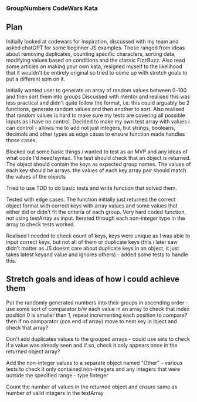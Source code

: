### GroupNumbers CodeWars Kata ###

## Plan ##

Initially looked at codewars for inspiration, discussed with my team and asked chatGPT for some beginner JS examples. These ranged from ideas about removing duplicates, counting specific characters, sorting data, modifying values based on conditions and the classic FizzBuzz. Also read some articles on making your own kata, resigned myself to the likelihood that it wouldn't be entirely original so tried to come up with stretch goals to put a different spin on it.

Initially wanted user to generate an array of random values between 0-100 and then sort them into groups 
Discussed with mentor and realised this was less practical and didn't quite follow the format, i.e. this could arguably be 2 functions, generate random values and then another to sort. 
Also realised that random values is hard to make sure my tests are covering all possible inputs as i have no control. 
Decided to make my own test array with values i can control - allows me to add not just integers, but strings, booleans, decimals and other types as edge cases to ensure function made handles those cases.

Blocked out some basic things i wanted to test as an MVP and any ideas of what code I'd need/syntax.
The test should check that an object is returned. 
The object should contain the keys as expected group names. 
The values of each key should be arrays.
the values of each key array pair should match the values of the objects


Tried to use TDD to do basic tests and write function that solved them. 

Tested with edge cases. The function initially just returned the correct object format with correct keys with array values and some values that either did or didn't fit the criteria of each group. Very hard coded function, not using testArray as input. Iterated through each non-integer type in the array to check tests worked.

Realised I needed to check count of keys, keys were unique as I was able to input correct keys, but not all of them or duplicate keys (this i later saw didn't matter as JS doesnt care about duplicate keys in an object, it just takes latest keyand value and ignores others) - added some tests to handle this.


## Stretch goals and ideas of how i could achieve them ##

Put the randomly generated numbers into their groups in ascending order - use some sort of comparator b/w each value in an array to check that index position 0 is smaller than 1, repeat incrementing each position to compare? then if no comparator (cos end of array) move to next key in ibject and check that array?

Don't add duplicates values to the grouped arrays - could use sets to check if a value was already seen and if so, check it only appears once in the returned object array?

Add the non-integer values to a separate object named "Other" - various tests to check it only contained non-integers and any integers that were outside the specified range - type !integer

Count the number of values in the returned object and ensure same as number of valid integers in the testArray





